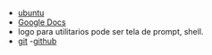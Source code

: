 
- [ubuntu](https://design.ubuntu.com/brand/ubuntu-logo/)
- [Google Docs](https://www.google.com/search?q=google+docs+logo&oq=google+docs+logo&aqs=chrome.0.69i59j0l2.15771j0j9&client=ms-android-samsung&sourceid=chrome-mobile&ie=UTF-8)
- logo para utilitarios pode ser tela de prompt, shell.
- [git](https://git-scm.com/downloads/logos)
-[github](https://github.com/logos)
